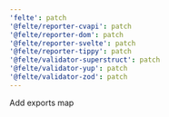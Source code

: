 ```yaml
---
'felte': patch
'@felte/reporter-cvapi': patch
'@felte/reporter-dom': patch
'@felte/reporter-svelte': patch
'@felte/reporter-tippy': patch
'@felte/validator-superstruct': patch
'@felte/validator-yup': patch
'@felte/validator-zod': patch
---
```


Add exports map
